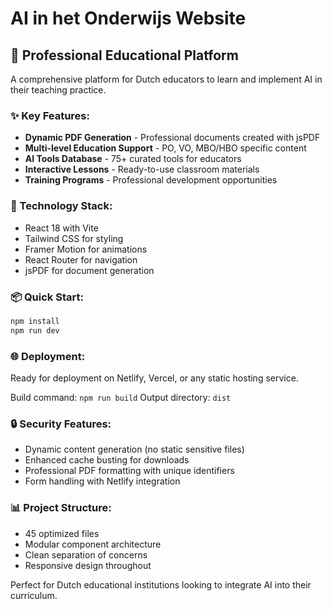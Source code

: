 # AI in het Onderwijs Website

## 🎯 Professional Educational Platform

A comprehensive platform for Dutch educators to learn and implement AI in their teaching practice.

### ✨ Key Features:
- **Dynamic PDF Generation** - Professional documents created with jsPDF
- **Multi-level Education Support** - PO, VO, MBO/HBO specific content
- **AI Tools Database** - 75+ curated tools for educators
- **Interactive Lessons** - Ready-to-use classroom materials
- **Training Programs** - Professional development opportunities

### 🚀 Technology Stack:
- React 18 with Vite
- Tailwind CSS for styling
- Framer Motion for animations
- React Router for navigation
- jsPDF for document generation

### 📦 Quick Start:
```bash
npm install
npm run dev
```

### 🌐 Deployment:
Ready for deployment on Netlify, Vercel, or any static hosting service.

Build command: `npm run build`
Output directory: `dist`

### 🔒 Security Features:
- Dynamic content generation (no static sensitive files)
- Enhanced cache busting for downloads
- Professional PDF formatting with unique identifiers
- Form handling with Netlify integration

### 📊 Project Structure:
- 45 optimized files
- Modular component architecture
- Clean separation of concerns
- Responsive design throughout

Perfect for Dutch educational institutions looking to integrate AI into their curriculum.